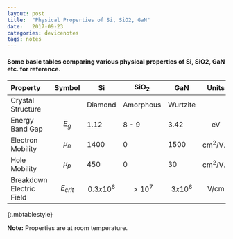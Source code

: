 ```yaml
---
layout: post
title:  "Physical Properties of Si, SiO2, GaN"
date:   2017-09-23
categories: devicenotes
tags: notes
---
```


#### Some basic tables comparing various physical properties of Si, SiO2, GaN etc. for reference.

| Property | Symbol | Si | SiO<sub>2</sub> | GaN | Units |
| :- | :-: | - | - | - | :-: |
| Crystal Structure| | Diamond | Amorphous | Wurtzite | |
| Energy Band Gap | $$E_g$$| 1.12 | 8 - 9 | 3.42 | eV |
| Electron Mobility | $$\mu_{n}$$| 1400 | 0| 1500 | cm<sup>2</sup>/V.s |
| Hole Mobility | $$\mu_{p}$$| 450 | 0| 30 | cm<sup>2</sup>/V.s |
| Breakdown Electric Field | $$E_{crit}$$| $$0.3x10^6$$ | $$>10^7$$ | $$3x10^6$$ | V/cm |
{:.mbtablestyle}

**Note:**  Properties are at room temperature. 